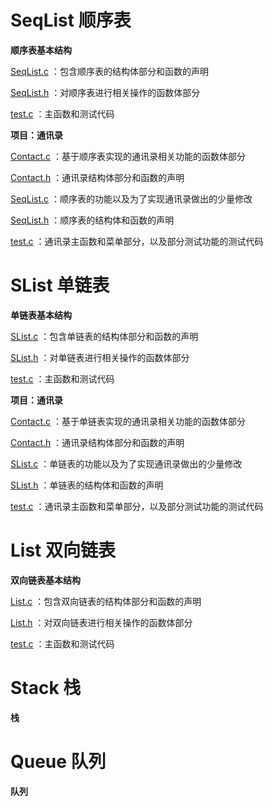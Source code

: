 # SeqList 顺序表


**顺序表基本结构**

[SeqList.c](https://github.com/fcchbjm/Lists/blob/master/SeqList/SeqList.c)
：包含顺序表的结构体部分和函数的声明

[SeqList.h](https://github.com/fcchbjm/Lists/blob/master/SeqList/SeqList.h)
：对顺序表进行相关操作的函数体部分

[test.c](https://github.com/fcchbjm/Lists/blob/master/SeqList/test.c)
：主函数和测试代码

**项目：通讯录**

[Contact.c](https://github.com/fcchbjm/Lists/blob/master/SeqList/PhoneBook/Contact.c)
：基于顺序表实现的通讯录相关功能的函数体部分

[Contact.h](https://github.com/fcchbjm/Lists/blob/master/SeqList/PhoneBook/Contact.h)
：通讯录结构体部分和函数的声明

[SeqList.c](https://github.com/fcchbjm/Lists/blob/master/SeqList/PhoneBook/SeqList.c)
：顺序表的功能以及为了实现通讯录做出的少量修改

[SeqList.h](https://github.com/fcchbjm/Lists/blob/master/SeqList/PhoneBook/SeqList.h)
：顺序表的结构体和函数的声明

[test.c](https://github.com/fcchbjm/Lists/blob/master/SeqList/PhoneBook/test.c)
：通讯录主函数和菜单部分，以及部分测试功能的测试代码


# SList 单链表


**单链表基本结构**

[SList.c](https://github.com/fcchbjm/Lists/blob/master/SList/SList.c)
：包含单链表的结构体部分和函数的声明

[SList.h](https://github.com/fcchbjm/Lists/blob/master/SList/SList.h)
：对单链表进行相关操作的函数体部分

[test.c](https://github.com/fcchbjm/Lists/blob/master/SList/test.c)
：主函数和测试代码

**项目：通讯录**

[Contact.c](https://github.com/fcchbjm/Lists/blob/master/SList/PhoneBook/Contact.c)
：基于单链表实现的通讯录相关功能的函数体部分

[Contact.h](https://github.com/fcchbjm/Lists/blob/master/SList/PhoneBook/Contact.h)
：通讯录结构体部分和函数的声明

[SList.c](https://github.com/fcchbjm/Lists/blob/master/SList/PhoneBook/SList.c)
：单链表的功能以及为了实现通讯录做出的少量修改

[SList.h](https://github.com/fcchbjm/Lists/blob/master/SList/PhoneBook/SList.h)
：单链表的结构体和函数的声明

[test.c](https://github.com/fcchbjm/Lists/blob/master/SList/PhoneBook/test.c)
：通讯录主函数和菜单部分，以及部分测试功能的测试代码


# List 双向链表


**双向链表基本结构**

[List.c](https://github.com/fcchbjm/Lists/blob/master/List/List.c)
：包含双向链表的结构体部分和函数的声明

[List.h](https://github.com/fcchbjm/Lists/blob/master/List/List.h)
：对双向链表进行相关操作的函数体部分

[test.c](https://github.com/fcchbjm/Lists/blob/master/List/test.c)
：主函数和测试代码


# Stack 栈


**栈**


# Queue 队列


**队列**

